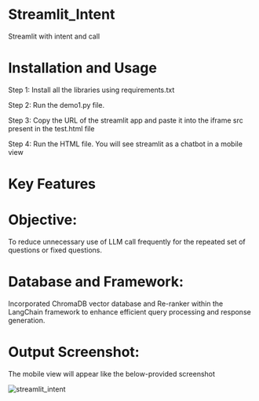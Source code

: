 # Streamlit_Intent
Streamlit with intent and call

# Installation and Usage
Step 1:
Install all the libraries using requirements.txt

Step 2:
Run the demo1.py file.

Step 3:
Copy the URL of the streamlit app and paste it into the iframe src present in the test.html file

Step 4:
Run the HTML file. You will see streamlit as a chatbot in a mobile view

# Key Features
# Objective:
To reduce unnecessary use of LLM call frequently for the repeated set of questions or fixed questions.

# Database and Framework:
Incorporated ChromaDB vector database and Re-ranker within the LangChain framework to enhance efficient query processing and response generation.

# Output Screenshot:
The mobile view will appear like the below-provided screenshot

![streamlit_intent](https://github.com/Nash242/Streamlit_Intent/assets/62691305/4a1b6425-4c8d-406d-84f4-d1f69d8bbba5)

